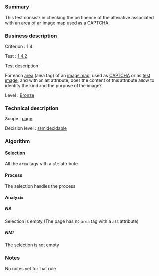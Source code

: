 ### Summary

This test consists in checking the pertinence of the altenative
associated with an area of an image map used as a CAPTCHA.

### Business description

Criterion : 1.4

Test : [1.4.2](http://www.accessiweb.org/index.php/accessiweb-22-english-version.html#test-1-4-2)

Test description :

For each
[area](http://www.accessiweb.org/index.php/glossary-76.html#mZone) (area tag) of an [image map](http://www.accessiweb.org/index.php/glossary-76.html#mImgReactive), used as [CAPTCHA](http://www.accessiweb.org/index.php/glossary-76.html#mcaptcha) or as [test image](http://www.accessiweb.org/index.php/glossary-76.html#mImgTest), and with an alt attribute, does the content of this attribute allow to identify the kind and the purpose of the image?

Level : [Bronze](/en/category/rules-design/accessiweb-11/level/bronze)

### Technical description

Scope : [page](/en/category/rules-design/accessiweb-11/scope/page)

Decision level :
[semidecidable](/en/category/rules-design/accessiweb-11/decision-level/semidecidable)

### Algorithm

#### Selection

All the `area` tags with a `alt` attribute

#### Process

The selection handles the process

#### Analysis

##### NA

Selection is empty (The page has no `area` tag with a `alt` attribute)

##### NMI

The selection is not empty

### Notes

No notes yet for that rule
